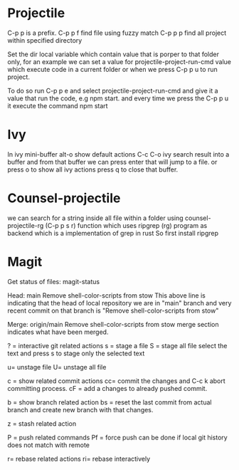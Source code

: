 # Projectile #

C-p p is a prefix.
C-p p f find file using fuzzy match 
C-p p p find all project within specified directory 

Set the dir local variable which contain value that is porper to that folder only, for an example we can set a value for projectile-project-run-cmd value which execute code in a current folder or when we press C-p p u to run project.

To do so run C-p p e and select projectile-project-run-cmd and give it a value that run the code, e.g npm start. and every time we press the C-p p u it execute the command npm start


# Ivy #
In ivy mini-buffer alt-o show default actions
C-c C-o ivy search result into a buffer and from that buffer we can press enter that will jump to a file. or press o to show all ivy actions
press q to close that buffer.



# Counsel-projectile #
we can search for  a string inside all file within a folder using counsel-projectile-rg (C-p p s r) function which uses ripgrep (rg) program as backend which is a implementation of grep in rust
So first install ripgrep


# Magit #
Get status of files: 
magit-status

Head:     main Remove shell-color-scripts from stow
This above line is indicating that the head of local repository we are in "main" branch and very recent commit on that branch is "Remove shell-color-scripts from stow"

Merge:    origin/main Remove shell-color-scripts from stow
merge section indicates what have been merged.

? = interactive git related actions
s = stage a file 
S = stage all file 
select the text and press s to stage only the selected text 

u= unstage file 
U= unstage all file 

c = show related commit actions 
cc= commit the changes and C-c k abort committing process.
cF = add a changes to already pushed commit.


b = show branch related action
bs = reset the last commit from actual branch and create new branch with that changes.

z = stash related action

P = push related commands 
Pf = force push can be done if local git history does not match with remote

r= rebase related actions 
ri= rebase interactively
